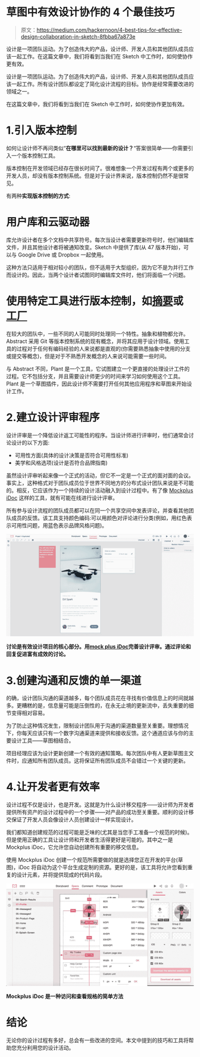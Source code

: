 # 草图中有效设计协作的 4 个最佳技巧

> 原文：<https://medium.com/hackernoon/4-best-tips-for-effective-design-collaboration-in-sketch-8fbba67a873e>

设计是一项团队运动。为了创造伟大的产品，设计师、开发人员和其他团队成员应该一起工作。在这篇文章中，我们将看到当我们在 Sketch 中工作时，如何使协作更有效。

设计是一项团队运动。为了创造伟大的产品，设计师、开发人员和其他团队成员应该一起工作。所有设计团队都设定了简化设计流程的目标。协作是经常需要改进的领域之一。

在这篇文章中，我们将看到当我们在 Sketch 中工作时，如何使协作更加有效。

# 1.引入版本控制

如何让设计师不再问类似“**在哪里可以找到最新的设计？**“答案很简单——你需要引入一个版本控制工具。

版本控制在开发领域已经存在很长时间了。很难想象一个开发过程有两个或更多的开发人员，却没有版本控制系统。但是对于设计界来说，版本控制仍然不是很常见。

有两种**实现版本控制的方式**:

# 用户库和云驱动器

库允许设计者在多个文档中共享符号。每次当设计者需要更新符号时，他们编辑库文件，并且其他设计者将被通知改变。Sketch 中提供了库(从 47 版本开始)，可以与 Google Drive 或 Dropbox 一起使用。

这种方法只适用于相对较小的团队，但不适用于大型组织，因为它不是为并行工作而设计的。因此，当两个设计者试图同时编辑库文件时，他们将面临一个问题。

# 使用特定工具进行版本控制，如[摘要](https://www.goabstract.com/)或[工厂](https://plantapp.io/)

在较大的团队中，一些不同的人可能同时处理同一个特性。抽象和植物都允许。Abstract 采用 Git 等版本控制系统的现有概念，并将其应用于设计领域。使用工具的过程对于任何有编码经验的人来说都是直观的(你需要熟悉抽象中使用的分支或提交等概念)，但是对于不熟悉开发概念的人来说可能需要一些时间。

与 Abstract 不同，Plant 是一个工具，它试图建立一个更直接的处理设计工件的过程。它不包括分支，并且需要设计师更少的时间来学习如何使用这个工具。Plant 是一个草图插件，因此设计师不需要打开任何其他应用程序和草图来开始设计工作。

# 2.建立设计评审程序

设计评审是一个降低设计返工可能性的程序。当设计师进行评审时，他们通常会讨论设计的以下方面:

*   可用性方面(具体的设计决策是否符合可用性标准)
*   美学和风格选项(设计是否符合品牌指南)

虽然设计评审听起来像一个正式的活动，但它不一定是一个正式的面对面的会议。事实上，这种格式对于团队成员位于世界不同地方的分布式设计团队来说是不可能的。相反，它应该作为一个持续的设计活动融入到设计过程中。有了像 [Mockplus iDoc](https://idoc.mockplus.com/?hmsr=cherrymedium) 这样的工具，就有可能在线进行设计评审。

所有参与设计流程的团队成员都可以在同一个共享空间中发表评论，并查看其他团队成员的反馈。该工具支持颜色编码:可以用颜色对评论进行分类(例如，用红色表示可用性问题，用蓝色表示品牌风格问题)。

![](img/2e4820bca4a62be8b21aa0b011e5e152.png)

**讨论是有效设计项目的核心部分。用**[**mock plus iDoc**](https://idoc.mockplus.com/?hmsr=cherrymedium)**完善设计评审。通过评论和回复促进富有成效的讨论。**

# 3.创建沟通和反馈的单一渠道

的确，设计团队沟通的渠道越多，每个团队成员花在寻找有价值信息上的时间就越多。更糟糕的是，信息量可能是压倒性的，在永无止境的更新流中，丢失重要的细节变得相对容易。

为了防止这种情况发生，限制设计团队用于沟通的渠道数量至关重要。理想情况下，你每天应该只有一个数字沟通渠道来提供和接收反馈。这个通道应该与你的主要设计工具——草图相结合。

项目经理应该为设计更新创建一个有效的通知策略。每次团队中有人更新草图主文件时，应通知所有团队成员。这将保证所有团队成员不会错过一个关键的更新。

# 4.让开发者更有效率

设计过程不仅是设计，也是开发。这就是为什么设计移交程序——设计师为开发者提供所有资产的设计过程中的一个步骤——对产品的成功至关重要。顺利的设计移交保证了开发人员会像设计人员创建设计一样实现设计。

我们都知道创建规范的过程可能是乏味的(尤其是当您手工准备一个规范的时候)。但是使用正确的工具让设计师和开发者生活得更好是可能的。其中之一是 Mockplus iDoc，它允许您自动创建所有重要的移交信息。

使用 Mockplus iDoc 创建一个规范所需要做的就是选择您正在开发的平台(草图)，iDoc 将自动为这个平台生成定制的资源。更好的是，该工具将允许您看到重复的设计元素，并将提供现成的代码片段。

![](img/9efbc4b57c8fc051b3006ca66100c946.png)

**Mockplus iDoc 是一种访问和查看规格的简单方法**

# 结论

无论你的设计过程有多好，总会有一些改进的空间。本文中提到的技巧和工具将帮助您充分利用您的设计活动。
